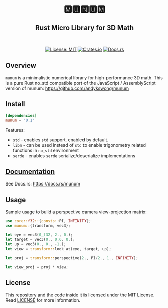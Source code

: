 <h1 align="center">🅼🆄🅽🆄🅼</h1>
<h2 align="center">Rust Micro Library for 3D Math</h2>
<br />
<p align="center">
  <a href="./LICENSE"><img src="https://img.shields.io/badge/License-MIT-yellow.svg" alt="License: MIT" /></a> 
  <a href="https://crates.io/crates/munum"><img src="https://img.shields.io/crates/v/munum.svg" alt="Crates.io" /></a> 
  <a href="https://docs.rs/munum"><img src="https://docs.rs/munum/badge.svg" alt="Docs.rs" /></a> 
</p>

## Overview
`munum` is a minimalistic numerical library for high-performance 3D math. This is a pure Rust no_std compatible port of the JavaScript / AssemblyScript version of munum: https://github.com/andykswong/munum

## Install
```toml
[dependencies]
munum = "0.1"
```
Features:
- `std` - enables `std` support. enabled by default.
- `libm` - can be used instead of `std` to enable trigonometry related functions in `no_std` environment
- `serde` - enables `serde` serialize/deserialize implementations

## [Documentation](https://docs.rs/munum)
See Docs.rs: https://docs.rs/munum

## Usage
Sample usage to build a perspective camera view-projection matrix:

```rust
use core::f32::{consts::PI, INFINITY};
use munum::{transform, vec3};

let eye = vec3(0_f32, 2., 0.);
let target = vec3(0., 0.6, 0.);
let up = vec3(0., 0., -1.);
let view = transform::look_at(eye, target, up);

let proj = transform::perspective(2., PI/2., 1., INFINITY);

let view_proj = proj * view;
```

## License
This repository and the code inside it is licensed under the MIT License. Read [LICENSE](./LICENSE) for more information.
